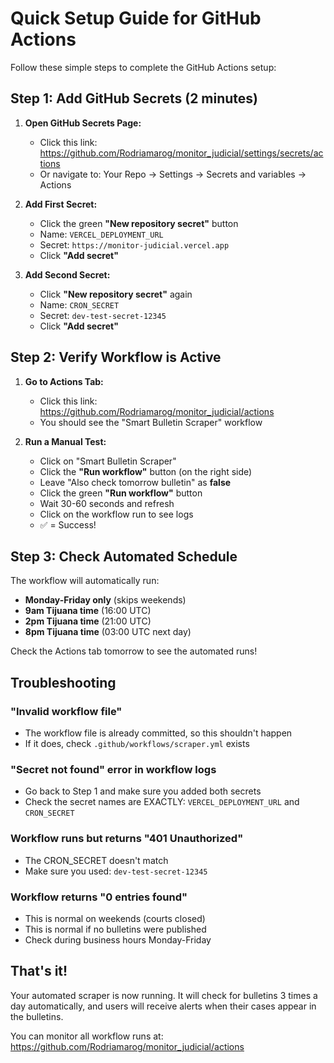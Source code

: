 # Quick Setup Guide for GitHub Actions

Follow these simple steps to complete the GitHub Actions setup:

## Step 1: Add GitHub Secrets (2 minutes)

1. **Open GitHub Secrets Page:**
   - Click this link: https://github.com/Rodriamarog/monitor_judicial/settings/secrets/actions
   - Or navigate to: Your Repo → Settings → Secrets and variables → Actions

2. **Add First Secret:**
   - Click the green **"New repository secret"** button
   - Name: `VERCEL_DEPLOYMENT_URL`
   - Secret: `https://monitor-judicial.vercel.app`
   - Click **"Add secret"**

3. **Add Second Secret:**
   - Click **"New repository secret"** again
   - Name: `CRON_SECRET`
   - Secret: `dev-test-secret-12345`
   - Click **"Add secret"**

## Step 2: Verify Workflow is Active

1. **Go to Actions Tab:**
   - Click this link: https://github.com/Rodriamarog/monitor_judicial/actions
   - You should see the "Smart Bulletin Scraper" workflow

2. **Run a Manual Test:**
   - Click on "Smart Bulletin Scraper"
   - Click the **"Run workflow"** button (on the right side)
   - Leave "Also check tomorrow bulletin" as **false**
   - Click the green **"Run workflow"** button
   - Wait 30-60 seconds and refresh
   - Click on the workflow run to see logs
   - ✅ = Success!

## Step 3: Check Automated Schedule

The workflow will automatically run:
- **Monday-Friday only** (skips weekends)
- **9am Tijuana time** (16:00 UTC)
- **2pm Tijuana time** (21:00 UTC)
- **8pm Tijuana time** (03:00 UTC next day)

Check the Actions tab tomorrow to see the automated runs!

## Troubleshooting

### "Invalid workflow file"
- The workflow file is already committed, so this shouldn't happen
- If it does, check `.github/workflows/scraper.yml` exists

### "Secret not found" error in workflow logs
- Go back to Step 1 and make sure you added both secrets
- Check the secret names are EXACTLY: `VERCEL_DEPLOYMENT_URL` and `CRON_SECRET`

### Workflow runs but returns "401 Unauthorized"
- The CRON_SECRET doesn't match
- Make sure you used: `dev-test-secret-12345`

### Workflow returns "0 entries found"
- This is normal on weekends (courts closed)
- This is normal if no bulletins were published
- Check during business hours Monday-Friday

## That's it!

Your automated scraper is now running. It will check for bulletins 3 times a day automatically, and users will receive alerts when their cases appear in the bulletins.

You can monitor all workflow runs at:
https://github.com/Rodriamarog/monitor_judicial/actions
